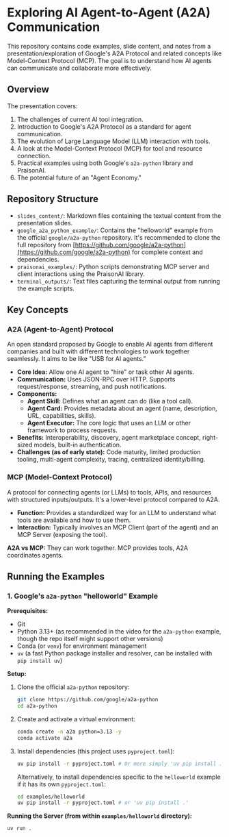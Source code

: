 # Exploring AI Agent-to-Agent (A2A) Communication

This repository contains code examples, slide content, and notes from a presentation/exploration of Google's A2A Protocol and related concepts like Model-Context Protocol (MCP). The goal is to understand how AI agents can communicate and collaborate more effectively.

## Overview

The presentation covers:
1.  The challenges of current AI tool integration.
2.  Introduction to Google's A2A Protocol as a standard for agent communication.
3.  The evolution of Large Language Model (LLM) interaction with tools.
4.  A look at the Model-Context Protocol (MCP) for tool and resource connection.
5.  Practical examples using both Google's `a2a-python` library and PraisonAI.
6.  The potential future of an "Agent Economy."

## Repository Structure

*   `slides_content/`: Markdown files containing the textual content from the presentation slides.
*   `google_a2a_python_example/`: Contains the "helloworld" example from the official `google/a2a-python` repository. It's recommended to clone the full repository from [https://github.com/google/a2a-python](https://github.com/google/a2a-python) for complete context and dependencies.
*   `praisonai_examples/`: Python scripts demonstrating MCP server and client interactions using the PraisonAI library.
*   `terminal_outputs/`: Text files capturing the terminal output from running the example scripts.

## Key Concepts

### A2A (Agent-to-Agent) Protocol
An open standard proposed by Google to enable AI agents from different companies and built with different technologies to work together seamlessly. It aims to be like "USB for AI agents."
*   **Core Idea:** Allow one AI agent to "hire" or task other AI agents.
*   **Communication:** Uses JSON-RPC over HTTP. Supports request/response, streaming, and push notifications.
*   **Components:**
    *   **Agent Skill:** Defines what an agent can do (like a tool call).
    *   **Agent Card:** Provides metadata about an agent (name, description, URL, capabilities, skills).
    *   **Agent Executor:** The core logic that uses an LLM or other framework to process requests.
*   **Benefits:** Interoperability, discovery, agent marketplace concept, right-sized models, built-in authentication.
*   **Challenges (as of early state):** Code maturity, limited production tooling, multi-agent complexity, tracing, centralized identity/billing.

### MCP (Model-Context Protocol)
A protocol for connecting agents (or LLMs) to tools, APIs, and resources with structured inputs/outputs. It's a lower-level protocol compared to A2A.
*   **Function:** Provides a standardized way for an LLM to understand what tools are available and how to use them.
*   **Interaction:** Typically involves an MCP Client (part of the agent) and an MCP Server (exposing the tool).

**A2A vs MCP:** They can work together. MCP provides tools, A2A coordinates agents.

## Running the Examples

### 1. Google's `a2a-python` "helloworld" Example

**Prerequisites:**
*   Git
*   Python 3.13+ (as recommended in the video for the `a2a-python` example, though the repo itself might support other versions)
*   Conda (or `venv`) for environment management
*   `uv` (a fast Python package installer and resolver, can be installed with `pip install uv`)

**Setup:**
1.  Clone the official `a2a-python` repository:
    ```bash
    git clone https://github.com/google/a2a-python
    cd a2a-python
    ```
2.  Create and activate a virtual environment:
    ```bash
    conda create -n a2a python=3.13 -y
    conda activate a2a
    ```
3.  Install dependencies (this project uses `pyproject.toml`):
    ```bash
    uv pip install -r pyproject.toml # Or more simply 'uv pip install .' if pyproject.toml is set up for editable install
    ```
    Alternatively, to install dependencies specific to the `helloworld` example if it has its own `pyproject.toml`:
    ```bash
    cd examples/helloworld
    uv pip install -r pyproject.toml # or 'uv pip install .'
    ```

**Running the Server (from within `examples/helloworld` directory):**
```bash
uv run .
